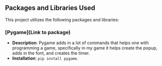 ## Packages and Libraries Used

This project utilizes the following packages and libraries:

### [Pygame](Link to package)
- **Description**: Pygame adds in a lot of commands that helps one with programming a game, specifically in my game it helps create the popup, adds in the font, and creates the timer.
- **Installation**:  `pip install pygame`.
